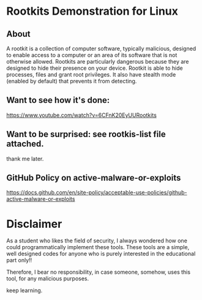 # Rootkits Demonstration for Linux

## About
A rootkit is a collection of computer software, typically malicious, designed to enable access to a computer or an area of its software that is not otherwise allowed.
Rootkits are particularly dangerous because they are designed to hide their presence on your device. 
Rootkit is able to hide processes, files and grant root privileges. It also have stealth mode (enabled by default) that prevents it from detecting.

## Want to see how it's done:
https://www.youtube.com/watch?v=6CFnK20EyUURootkits 

## Want to be surprised: see rootkis-list file attached.
thank me later.


## GitHub Policy on active-malware-or-exploits
https://docs.github.com/en/site-policy/acceptable-use-policies/github-active-malware-or-exploits


# Disclaimer
As a student who likes the field of security, I always wondered how one could programmatically implement these tools. These tools are a simple, well designed codes for anyone who is purely interested in the educational part only!! 

Therefore, I bear no responsibility, in case someone, somehow, uses this tool, for any malicious purposes. 

keep learning.
